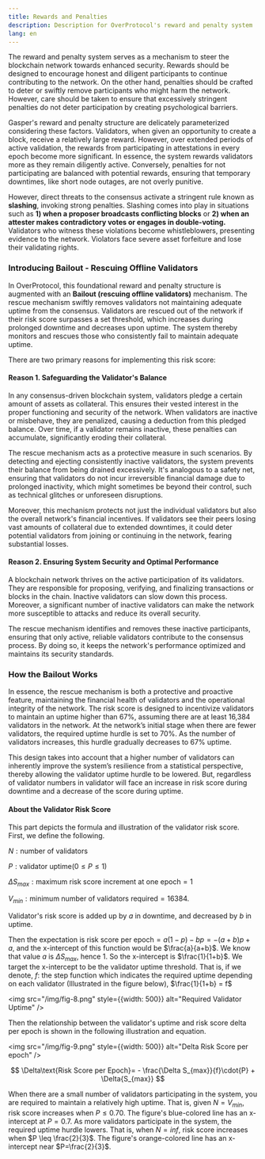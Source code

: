 ```yaml
---
title: Rewards and Penalties
description: Description for OverProtocol's reward and penalty system
lang: en
---
```


The reward and penalty system serves as a mechanism to steer the blockchain network towards enhanced security. Rewards should be designed to encourage honest and diligent participants to continue contributing to the network. On the other hand, penalties should be crafted to deter or swiftly remove participants who might harm the network. However, care should be taken to ensure that excessively stringent penalties do not deter participation by creating psychological barriers.

Gasper's reward and penalty structure are delicately parameterized considering these factors. Validators, when given an opportunity to create a block, receive a relatively large reward. However, over extended periods of active validation, the rewards from participating in attestations in every epoch become more significant. In essence, the system rewards validators more as they remain diligently active. Conversely, penalties for not participating are balanced with potential rewards, ensuring that temporary downtimes, like short node outages, are not overly punitive.

However, direct threats to the consensus activate a stringent rule known as **slashing**, invoking strong penalties. Slashing comes into play in situations such as **1) when a proposer broadcasts conflicting blocks** or **2) when an attester makes contradictory votes or engages in double-voting.** Validators who witness these violations become whistleblowers, presenting evidence to the network. Violators face severe asset forfeiture and lose their validating rights.

### Introducing Bailout - Rescuing Offline Validators

In OverProtocol, this foundational reward and penalty structure is augmented with an **Bailout (rescuing offline validators)** mechanism. The rescue mechanism swiftly removes validators not maintaining adequate uptime from the consensus. Validators are rescued out of the network if their risk score surpasses a set threshold, which increases during prolonged downtime and decreases upon uptime. The system thereby monitors and rescues those who consistently fail to maintain adequate uptime.

There are two primary reasons for implementing this risk score:

#### Reason 1. Safeguarding the Validator's Balance

In any consensus-driven blockchain system, validators pledge a certain amount of assets as collateral. This ensures their vested interest in the proper functioning and security of the network. When validators are inactive or misbehave, they are penalized, causing a deduction from this pledged balance. Over time, if a validator remains inactive, these penalties can accumulate, significantly eroding their collateral.

The rescue mechanism acts as a protective measure in such scenarios. By detecting and ejecting consistently inactive validators, the system prevents their balance from being drained excessively. It's analogous to a safety net, ensuring that validators do not incur irreversible financial damage due to prolonged inactivity, which might sometimes be beyond their control, such as technical glitches or unforeseen disruptions.

Moreover, this mechanism protects not just the individual validators but also the overall network's financial incentives. If validators see their peers losing vast amounts of collateral due to extended downtimes, it could deter potential validators from joining or continuing in the network, fearing substantial losses.

#### Reason 2. Ensuring System Security and Optimal Performance

A blockchain network thrives on the active participation of its validators. They are responsible for proposing, verifying, and finalizing transactions or blocks in the chain. Inactive validators can slow down this process. Moreover, a significant number of inactive validators can make the network more susceptible to attacks and reduce its overall security.

The rescue mechanism identifies and removes these inactive participants, ensuring that only active, reliable validators contribute to the consensus process. By doing so, it keeps the network's performance optimized and maintains its security standards.

### How the Bailout Works

In essence, the rescue mechanism is both a protective and proactive feature, maintaining the financial health of validators and the operational integrity of the network. The risk score is designed to incentivize validators to maintain an uptime higher than 67%, assuming there are at least 16,384 validators in the network. At the network’s initial stage when there are fewer validators, the required uptime hurdle is set to 70%. As the number of validators increases, this hurdle gradually decreases to 67% uptime.

This design takes into account that a higher number of validators can inherently improve the system’s resilience from a statistical perspective, thereby allowing the validator uptime hurdle to be lowered. But, regardless of validator numbers in validator will face an increase in risk score during downtime and a decrease of the score during uptime.

#### About the Validator Risk Score

This part depicts the formula and illustration of the validator risk score. First, we define the following.

$N: \text{number of validators}$

$P: \text{validator uptime} (0 \leq P\leq 1)$

$\Delta{S_{max}} : \text{maximum risk score increment at one epoch} = 1$

$V_{min}: \text{minimum number of validators required} = 16384$.

Validator's risk score is added up by $a$ in downtime, and decreased by $b$ in uptime.

Then the expectation is $\text{risk score per epoch} = a(1-p)-bp = -(a+b)p +a$, and the x-intercept of this function would be $\frac{a}{a+b}$. We know that value $a$ is $\Delta{S_{max}}$, hence 1. So the x-intercept is $\frac{1}{1+b}$. We target the x-intercept to be the validator uptime threshold. That is, if we denote, $f$: the step function which indicates the required uptime depending on each validator (Illustrated in the figure below), $\frac{1}{1+b} = f$

<img src="/img/fig-8.png" style={{width: 500}} alt="Required Validator Uptime" />

Then the relationship between the validator's uptime and risk score delta per epoch is shown in the following illustration and equation.

<img src="/img/fig-9.png" style={{width: 500}} alt="Delta Risk Score per epoch" />

$$
\Delta\text{Risk Score per Epoch}= - \frac{\Delta S_{max}}{f}\cdot{P} + \Delta{S_{max}}
$$

When there are a small number of validators participating in the system, you are required to maintain a relatively high uptime. That is, given $N= V_{min}$, risk score increases when $P \leq 0.70$. The figure's blue-colored line has an x-intercept at $P=0.7$. As more validators participate in the system, the required uptime hurdle lowers. That is, when $N= inf$, risk score increases when $P \leq \frac{2}{3}$. The figure's orange-colored line has an x-intercept near $P=\frac{2}{3}$.
